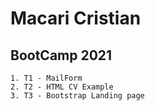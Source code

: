 # Macari Cristian

## BootCamp 2021
    1. T1 - MailForm
    2. T2 - HTML CV Example
    3. T3 - Bootstrap Landing page

